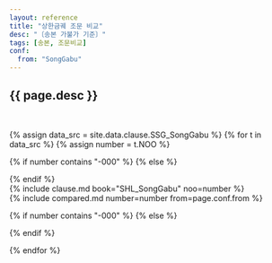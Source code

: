 ```yaml
---
layout: reference
title: "상한금궤 조문 비교"
desc: "〔송본 가불가 기준〕"
tags: [송본, 조문비교]
conf:
  from: "SongGabu"
---
```


{{ page.desc }}
--------------------

<br>

{% assign data_src = site.data.clause.SSG_SongGabu %}
{% for t in data_src %}
{% assign number = t.NOO %}

{% if number contains "-000" %}
{% else %}
<div id="{{number}}" class="compare-set">
{% endif %}

<div class="origin" markdown="1">
{% include clause.md book="SHL_SongGabu" noo=number %}
</div>

<div class="compared" markdown="1">
{% include compared.md number=number from=page.conf.from %}
</div>


{% if number contains "-000" %}
{% else %}
</div>
{% endif %}

{% endfor %}

